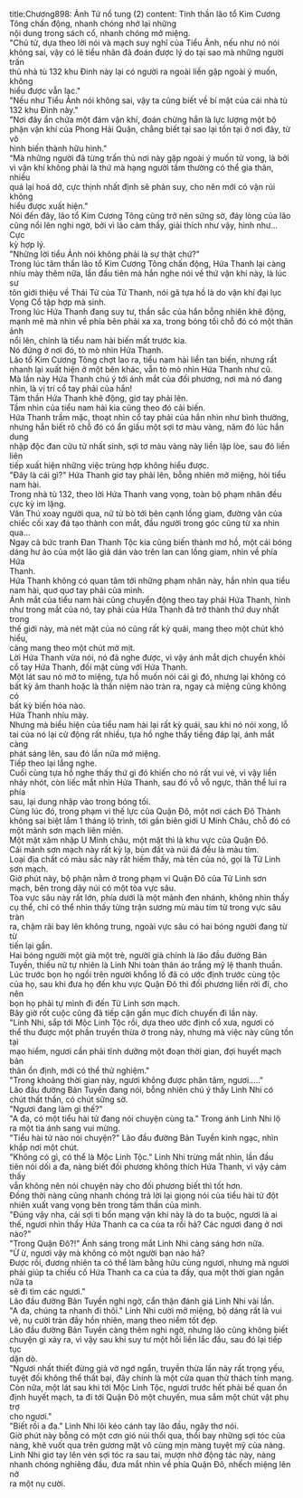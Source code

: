 title:Chương898: Ảnh Tử nổ tung (2)
content:
Tinh thần lão tổ Kim Cương Tông chấn động, nhanh chóng nhớ lại những<br>nội dung trong sách cổ, nhanh chóng mở miệng.<br>"Chủ tử, dựa theo lời nói và mạch suy nghĩ của Tiểu Ảnh, nếu như nó nói<br>không sai, vậy có lẽ tiểu nhân đã đoán được lý do tại sao mà những người trấn<br>thủ nhà tù 132 khu Đinh này lại có người ra ngoài liền gặp ngoài ý muốn, không<br>hiểu được vẫn lạc."<br>"Nếu như Tiểu Ảnh nói không sai, vậy ta cũng biết về bí mật của cái nhà tù<br>132 khu Đinh này."<br>"Nơi đây ẩn chứa một đám vận khí, đoán chừng hẳn là lực lượng một bộ<br>phận vận khí của Phong Hải Quận, chẳng biết tại sao lại tồn tại ở nơi đây, từ vô<br>hình biến thành hữu hình."<br>“Mà những người đã từng trấn thủ nơi này gặp ngoài ý muốn tử vong, là bởi<br>vì vận khí không phải là thứ mà hạng người tầm thường có thể gia thân, nhiều<br>quá lại hoá dở, cực thịnh nhất định sẽ phản suy, cho nên mới có vận rủi không<br>hiểu được xuất hiện."<br>Nói đến đây, lão tổ Kim Cương Tông cũng trở nên sững sờ, đáy lòng của lão<br>cũng nổi lên nghi ngờ, bởi vì lão cảm thấy, giải thích như vậy, hình như... Cực<br>kỳ hợp lý.<br>"Những lời tiểu Ảnh nói không phải là sự thật chứ?"<br>Trong lúc tâm thần lão tổ Kim Cương Tông chấn động, Hứa Thanh lại càng<br>nhíu mày thêm nữa, lần đầu tiên mà hắn nghe nói về thứ vận khí này, là lúc sư<br>tôn giới thiệu về Thái Tử của Tử Thanh, nói gã tựa hồ là do vận khí đại lục<br>Vọng Cổ tập hợp mà sinh.<br>Trong lúc Hứa Thanh đang suy tư, thần sắc của hắn bỗng nhiên khẽ động,<br>mạnh mẽ mà nhìn về phía bên phải xa xa, trong bóng tối chỗ đó có một thân ảnh<br>nổi lên, chính là tiểu nam hài biến mất trước kia.<br>Nó đứng ở nơi đó, tò mò nhìn Hứa Thanh.<br>Lão tổ Kim Cương Tông chợt lao ra, tiểu nam hài liền tan biến, nhưng rất<br>nhanh lại xuất hiện ở một bên khác, vẫn tò mò nhìn Hứa Thanh như cũ.<br>Mà lần này Hứa Thanh chú ý tới ánh mắt của đối phương, nơi mà nó đang<br>nhìn, là vị trí cổ tay phải của hắn!<br>Tâm thần Hứa Thanh khẽ động, giơ tay phải lên.<br>Tầm nhìn của tiểu nam hài kia cũng theo đó cải biến.<br>Hứa Thanh trầm mặc, thoạt nhìn cổ tay phải của hắn nhìn như bình thường,<br>nhưng hắn biết rõ chỗ đó có ẩn giấu một sợi tơ màu vàng, năm đó lúc hắn dung<br>nhập độc đan cửu tử nhất sinh, sợi tơ màu vàng này liền lập lòe, sau đó liền liên<br>tiếp xuất hiện những việc trùng hợp không hiểu được.<br>"Đây là cái gì?" Hứa Thanh giơ tay phải lên, bỗng nhiên mở miệng, hỏi tiểu<br>nam hài.<br>Trong nhà tù 132, theo lời Hứa Thanh vang vọng, toàn bộ phạm nhân đều<br>cực kỳ im lặng.<br>Vân Thú xoay người qua, nữ tử bò tới bên cạnh lồng giam, đường vân của<br>chiếc cối xay đá tạo thành con mắt, đầu người trong góc cũng từ xa nhìn qua...<br>Ngay cả bức tranh Đan Thanh Tộc kia cũng biến thành mơ hồ, một cái bóng<br>dáng hư ảo của một lão giả dán vào trên lan can lồng giam, nhìn về phía Hứa<br>Thanh.<br>Hứa Thanh không có quan tâm tới những phạm nhân này, hắn nhìn qua tiểu<br>nam hài, quơ quơ tay phải của mình.<br>Ánh mắt của tiểu nam hài cũng chuyển động theo tay phải Hứa Thanh, hình<br>như trong mắt của nó, tay phải của Hứa Thanh đã trở thành thứ duy nhất trong<br>thế giới này, mà nét mặt của nó cũng rất kỳ quái, mang theo một chút khó hiểu,<br>càng mang theo một chút mờ mịt.<br>Lời Hứa Thanh vừa nói, nó đã nghe được, vì vậy ánh mắt dịch chuyển khỏi<br>cổ tay Hứa Thanh, đối mặt cùng với Hứa Thanh.<br>Một lát sau nó mở to miệng, tựa hồ muốn nói cái gì đó, nhưng lại không có<br>bất kỳ âm thanh hoặc là thần niệm nào tràn ra, ngay cả miệng cũng không có<br>bất kỳ biến hóa nào.<br>Hứa Thanh nhíu mày.<br>Nhưng mà biểu hiện của tiểu nam hài lại rất kỳ quái, sau khi nó nói xong, lỗ<br>tai của nó lại cử động rất nhiều, tựa hồ nghe thấy tiếng đáp lại, ánh mắt càng<br>phát sáng lên, sau đó lần nữa mở miệng.<br>Tiếp theo lại lắng nghe.<br>Cuối cùng tựa hồ nghe thấy thứ gì đó khiến cho nó rất vui vẻ, vì vậy liền<br>nhảy nhót, còn liếc mắt nhìn Hứa Thanh, sau đó vỗ vỗ ngực, thân thể lui ra phía<br>sau, lại dung nhập vào trong bóng tối.<br>Cùng lúc đó, trong phạm vi thế lực của Quận Đô, một nơi cách Đô Thành<br>không sai biệt lắm 1 tháng lộ trình, tới gần biên giới U Minh Châu, chỗ đó có<br>một mảnh sơn mạch liên miên.<br>Một mặt xâm nhập U Minh châu, một mặt thì là khu vực của Quận Đô.<br>Cái mảnh sơn mạch này rất kỳ lạ, bùn đất và núi đá đều là màu tím.<br>Loại địa chất có màu sắc này rất hiếm thấy, mà tên của nó, gọi là Tử Linh<br>sơn mạch.<br>Giờ phút này, bộ phận nằm ở trong phạm vi Quận Đô của Tử Linh sơn<br>mạch, bên trong dãy núi có một tòa vực sâu.<br>Tòa vực sâu này rất lớn, phía dưới là một mảnh đen nhánh, không nhìn thấy<br>cụ thể, chỉ có thể nhìn thấy từng trận sương mù màu tím từ trong vực sâu tràn<br>ra, chậm rãi bay lên không trung, ngoài vực sâu có hai bóng người đang từ từ<br>tiến lại gần.<br>Hai bóng người một già một trẻ, người già chính là lão đầu đường Bản<br>Tuyền, thiếu nữ tự nhiên là Linh Nhi toàn thân áo trắng mỹ lệ thanh thuần.<br>Lúc trước bọn họ ngồi trên người khổng lồ đã có ước định trước cùng tộc<br>của họ, sau khi đưa họ đến khu vực Quận Đô thì đối phương liền rời đi, cho nên<br>bọn họ phải tự mình đi đến Tử Linh sơn mạch.<br>Bây giờ rốt cuộc cũng đã tiếp cận gần mục đích chuyến đi lần này.<br>"Linh Nhi, sắp tới Mộc Linh Tộc rồi, dựa theo ước định cổ xưa, ngươi có<br>thể thu được một phần truyền thừa ở trong này, nhưng mà việc này cũng tồn tại<br>mạo hiểm, ngươi cần phải tĩnh dưỡng một đoạn thời gian, đợi huyết mạch bản<br>thân ổn định, mới có thể thử nghiệm."<br>"Trong khoảng thời gian này, ngươi không được phân tâm, ngươi....."<br>Lão đầu đường Bản Tuyền đang nói, bỗng nhiên chú ý thấy Linh Nhi có<br>chút thất thần, có chút sững sờ.<br>"Ngươi đang làm gì thế?"<br>"A đa, có một tiểu hài tử đang nói chuyện cùng ta." Trong ánh Linh Nhi lộ<br>ra một tia ánh sang vui mừng.<br>"Tiểu hài tử nào nói chuyện?" Lão đầu đường Bản Tuyền kinh ngạc, nhìn<br>khắp nơi một chút.<br>"Không có gì, có thể là Mộc Linh Tộc." Linh Nhi trừng mắt nhìn, lần đầu<br>tiên nói dối a đa, nàng biết đối phương không thích Hứa Thanh, vì vậy cảm thấy<br>vẫn không nên nói chuyện này cho đối phương biết thì tốt hơn.<br>Đồng thời nàng cũng nhanh chóng trả lời lại giọng nói của tiểu hài tử đột<br>nhiên xuất vang vọng bên trong tâm thần của mình.<br>"Đúng vậy nha, cái sợi ti bổn mạng vận khí này là do ta buộc, ngươi là ai<br>thế, ngươi nhìn thấy Hứa Thanh ca ca của ta rồi hả? Các ngươi đang ở nơi nào?"<br>"Trong Quận Đô?!" Ánh sáng trong mắt Linh Nhi càng sáng hơn nữa.<br>"Ừ ừ, ngươi vậy mà không có một người bạn nào hả?<br>Được rồi, đương nhiên ta có thể làm bằng hữu cùng ngươi, nhưng mà ngươi<br>phải giúp ta chiếu cố Hứa Thanh ca ca của ta đấy, qua một thời gian ngắn nữa ta<br>sẽ đi tìm các ngươi."<br>Lão đầu đường Bản Tuyền nghi ngờ, cẩn thận đánh giá Linh Nhi vài lần.<br>"A đa, chúng ta nhanh đi thôi." Linh Nhi cười mở miệng, bộ dáng rất là vui<br>vẻ, nụ cười tràn đầy hồn nhiên, mang theo niềm tốt đẹp.<br>Lão đầu đường Bản Tuyền càng thêm nghi ngờ, nhưng lão cũng không biết<br>chuyện gì xảy ra, vì vậy sau khi suy tư một hồi liền lắc đầu, sau đó lại tiếp tục<br>dặn dò.<br>"Ngươi nhất thiết đừng giả vờ ngớ ngẩn, truyền thừa lần này rất trọng yếu,<br>tuyệt đối không thể thất bại, đây chính là một cửa quan thử thách tính mạng.<br>Còn nữa, một lát sau khi tới Mộc Linh Tộc, ngươi trước hết phải bế quan ổn<br>định huyết mạch, ta đi tới Quận Đô một chuyến, mua sắm một chút vật phụ trợ<br>cho ngươi."<br>"Biết rồi a đa." Linh Nhi lôi kéo cánh tay lão đầu, ngây thơ nói.<br>Giờ phút này bỗng có một cơn gió núi thổi qua, thổi bay những sợi tóc của<br>nàng, khẽ vuốt qua trên gương mặt vô cùng mịn màng tuyệt mỹ của nàng.<br>Linh Nhi giơ tay lên vén sợi tóc ra sau tai, mượn nhờ động tác này, nàng<br>nhanh chóng nghiêng đầu, đưa mắt nhìn về phía Quận Đô, nhếch miệng lên nở<br>ra một nụ cười.